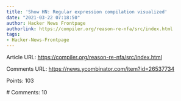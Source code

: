 ```yaml
---
title: 'Show HN: Regular expression compilation visualized'
date: "2021-03-22 07:18:50"
author: Hacker News Frontpage
authorlink: https://compiler.org/reason-re-nfa/src/index.html
tags:
- Hacker-News-Frontpage
---
```


<p>Article URL: <a href="https://compiler.org/reason-re-nfa/src/index.html">https://compiler.org/reason-re-nfa/src/index.html</a></p>
<p>Comments URL: <a href="https://news.ycombinator.com/item?id=26537734">https://news.ycombinator.com/item?id=26537734</a></p>
<p>Points: 103</p>
<p># Comments: 10</p>
